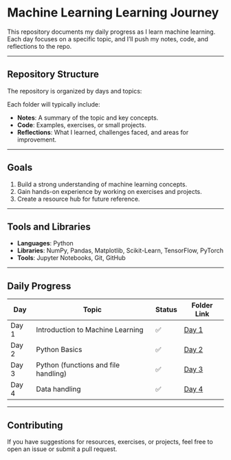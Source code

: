 # Machine Learning Learning Journey  

This repository documents my daily progress as I learn machine learning. Each day focuses on a specific topic, and I’ll push my notes, code, and reflections to the repo.  

---

## Repository Structure  

The repository is organized by days and topics:  

Each folder will typically include:  
- **Notes**: A summary of the topic and key concepts.  
- **Code**: Examples, exercises, or small projects.  
- **Reflections**: What I learned, challenges faced, and areas for improvement.  

---

## Goals  

1. Build a strong understanding of machine learning concepts.  
2. Gain hands-on experience by working on exercises and projects.  
3. Create a resource hub for future reference.  

---

## Tools and Libraries  

- **Languages**: Python  
- **Libraries**: NumPy, Pandas, Matplotlib, Scikit-Learn, TensorFlow, PyTorch  
- **Tools**: Jupyter Notebooks, Git, GitHub  

---

## Daily Progress  

| Day   | Topic                         | Status       | Folder Link          |  
|-------|-------------------------------|--------------|----------------------|  
| Day 1 | Introduction to Machine Learning | ✅   | [Day 1](DAYS/Day1.md) |  
| Day 2 | Python Basics                  | ✅   | [Day 2](DAYS/Day2.md) |  
| Day 3 | Python (functions and file handling)                  | ✅   | [Day 3](DAYS/Day3.md) | 
| Day 4 | Data handling                  | ✅   | [Day 4](DAYS/Day4.md) |
---

## Contributing  

If you have suggestions for resources, exercises, or projects, feel free to open an issue or submit a pull request.  
